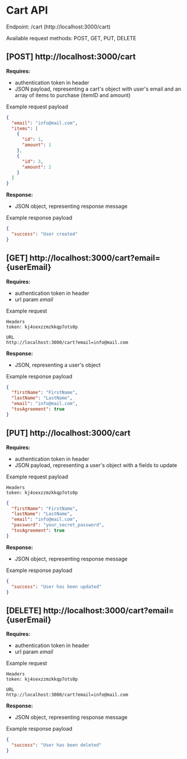 # Cart API

Endpoint: /cart (http://localhost:3000/cart)

Available request methods: POST, GET, PUT, DELETE

## [POST] http://localhost:3000/cart

**Requires:**

- authentication token in header
- JSON payload, representing a cart's object with user's email and an array of items to purchase (itemID and amount)

Example request payload

```json
{
  "email": "info@mail.com",
  "items": [
    {
      "id": 1,
      "amount": 1
    },
    {
      "id": 3,
      "amount": 2
    }
  ]
}
```

**Response:**

- JSON object, representing response message

Example response payload

```json
{
  "success": "User created"
}
```

## [GET] http://localhost:3000/cart?email={userEmail}

**Requires:**

- authentication token in header
- url param _email_

Example request

```
Headers
token: kj4sexzzmzkkqp7ots0p

URL
http://localhost:3000/cart?email=info@mail.com
```

**Response:**

- JSON, representing a user's object

Example response payload

```json
{
  "firstName": "FirstName",
  "lastName": "LastName",
  "email": "info@mail.com",
  "tosAgreement": true
}
```

## [PUT] http://localhost:3000/cart

**Requires:**

- authentication token in header
- JSON payload, representing a user's object with a fields to update

Example request payload

```
Headers
token: kj4sexzzmzkkqp7ots0p
```

```json
{
  "firstName": "FirstName",
  "lastName": "LastName",
  "email": "info@mail.com",
  "password": "your_secret_password",
  "tosAgreement": true
}
```

**Response:**

- JSON object, representing response message

Example response payload

```json
{
  "success": "User has been updated"
}
```

## [DELETE] http://localhost:3000/cart?email={userEmail}

**Requires:**

- authentication token in header
- url param _email_

Example request

```
Headers
token: kj4sexzzmzkkqp7ots0p

URL
http://localhost:3000/cart?email=info@mail.com
```

**Response:**

- JSON object, representing response message

Example response payload

```json
{
  "success": "User has been deleted"
}
```
